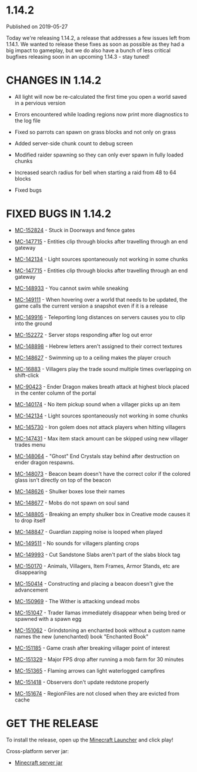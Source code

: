# 1.14.2
Published on 2019-05-27

Today we're releasing 1.14.2, a release that addresses a few issues left from
1.14.1. We wanted to release these fixes as soon as possible as they had a big
impact to gameplay, but we do also have a bunch of less critical bugfixes
releasing soon in an upcoming 1.14.3 - stay tuned!

# CHANGES IN 1.14.2

  * All light will now be re-calculated the first time you open a world saved in a pervious version  

  * Errors encountered while loading regions now print more diagnostics to the log file
  * Fixed so parrots can spawn on grass blocks and not only on grass  

  * Added server-side chunk count to debug screen
  * Modified raider spawning so they can only ever spawn in fully loaded chunks
  * Increased search radius for bell when starting a raid from 48 to 64 blocks
  * Fixed bugs

# FIXED BUGS IN 1.14.2

  * [MC-152824](https://bugs.mojang.com/browse/MC-152824) \- Stuck in Doorways and fence gates
  * [MC-147715](https://bugs.mojang.com/browse/MC-147715) \- Entities clip through blocks after travelling through an end gateway
  * [MC-142134](https://bugs.mojang.com/browse/MC-142134) \- Light sources spontaneously not working in some chunks
  * [MC-147715](https://bugs.mojang.com/browse/MC-147715) \- Entities clip through blocks after travelling through an end gateway
  * [MC-148933](https://bugs.mojang.com/browse/MC-148933) \- You cannot swim while sneaking
  * [MC-149111](https://bugs.mojang.com/browse/MC-149111) \- When hovering over a world that needs to be updated, the game calls the current version a snapshot even if it is a release
  * [MC-149916](https://bugs.mojang.com/browse/MC-149916) \- Teleporting long distances on servers causes you to clip into the ground
  * [MC-152272](https://bugs.mojang.com/browse/MC-152272) \- Server stops responding after log out error
  * [MC-148898](https://bugs.mojang.com/browse/MC-148898) \- Hebrew letters aren't assigned to their correct textures  

  * [MC-148627](https://bugs.mojang.com/browse/MC-148627) \- Swimming up to a ceiling makes the player crouch
  * [MC-16883](https://bugs.mojang.com/browse/MC-16883) \- Villagers play the trade sound multiple times overlapping on shift-click
  * [MC-90423](https://bugs.mojang.com/browse/MC-90423) \- Ender Dragon makes breath attack at highest block placed in the center column of the portal
  * [MC-140174](https://bugs.mojang.com/browse/MC-140174) \- No item pickup sound when a villager picks up an item
  * [MC-142134](https://bugs.mojang.com/browse/MC-142134) \- Light sources spontaneously not working in some chunks
  * [MC-145730](https://bugs.mojang.com/browse/MC-145730) \- Iron golem does not attack players when hitting villagers
  * [MC-147431](https://bugs.mojang.com/browse/MC-147431) \- Max item stack amount can be skipped using new villager trades menu
  * [MC-148064](https://bugs.mojang.com/browse/MC-148064) \- "Ghost" End Crystals stay behind after destruction on ender dragon respawns.
  * [MC-148073](https://bugs.mojang.com/browse/MC-148073) \- Beacon beam doesn't have the correct color if the colored glass isn't directly on top of the beacon
  * [MC-148626](https://bugs.mojang.com/browse/MC-148626) \- Shulker boxes lose their names
  * [MC-148677](https://bugs.mojang.com/browse/MC-148677) \- Mobs do not spawn on soul sand
  * [MC-148805](https://bugs.mojang.com/browse/MC-148805) \- Breaking an empty shulker box in Creative mode causes it to drop itself
  * [MC-148847](https://bugs.mojang.com/browse/MC-148847) \- Guardian zapping noise is looped when played
  * [MC-149511](https://bugs.mojang.com/browse/MC-149511) \- No sounds for villagers planting crops
  * [MC-149993](https://bugs.mojang.com/browse/MC-149993) \- Cut Sandstone Slabs aren't part of the slabs block tag
  * [MC-150170](https://bugs.mojang.com/browse/MC-150170) \- Animals, Villagers, Item Frames, Armor Stands, etc are disappearing
  * [MC-150414](https://bugs.mojang.com/browse/MC-150414) \- Constructing and placing a beacon doesn't give the advancement
  * [MC-150969](https://bugs.mojang.com/browse/MC-150969) \- The Wither is attacking undead mobs
  * [MC-151047](https://bugs.mojang.com/browse/MC-151047) \- Trader llamas immediately disappear when being bred or spawned with a spawn egg
  * [MC-151062](https://bugs.mojang.com/browse/MC-151062) \- Grindstoning an enchanted book without a custom name names the new (unenchanted) book "Enchanted Book"
  * [MC-151185](https://bugs.mojang.com/browse/MC-151185) \- Game crash after breaking villager point of interest
  * [MC-151329](https://bugs.mojang.com/browse/MC-151329) \- Major FPS drop after running a mob farm for 30 minutes
  * [MC-151365](https://bugs.mojang.com/browse/MC-151365) \- Flaming arrows can light waterlogged campfires
  * [MC-151418](https://bugs.mojang.com/browse/MC-151418) \- Observers don't update redstone properly
  * [MC-151674](https://bugs.mojang.com/browse/MC-151674) \- RegionFiles are not closed when they are evicted from cache

# GET THE RELEASE  

To install the release, open up the [Minecraft
Launcher](https://www.minecraft.net/download) and click play!

Cross-platform server jar:

  * [Minecraft server jar](https://launcher.mojang.com/v1/objects/808be3869e2ca6b62378f9f4b33c946621620019/server.jar)


